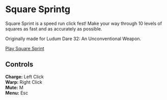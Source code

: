 # Square Sprintg

Square Sprint is a speed run click fest! Make your way through 10 levels of squares as fast and as accurately as possible.

Originally made for Ludum Dare 32: An Unconventional Weapon.

[Play Square Sprint](https://jackrugile.com/square-sprint/)

## Controls

**Charge:** Left Click\
**Warp:** Right Click\
**Mute:** M\
**Menu:** Esc
